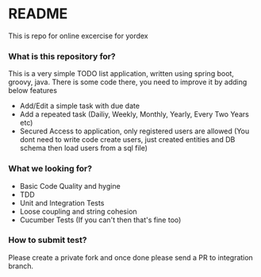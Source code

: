 # README #

This is repo for online excercise for yordex

### What is this repository for? ###
This is a very simple TODO list application, written using spring boot, groovy, java. There is some code there, you need to improve it by adding below features

* Add/Edit a simple task with due date
* Add a repeated task (Dailiy, Weekly, Monthly, Yearly, Every Two Years etc)
* Secured Access to application, only registered users are allowed (You dont need to write code create users, just created entities and DB schema then load users from a sql file)

### What we looking for? ###

* Basic Code Quality and hygine
* TDD
* Unit and Integration Tests
* Loose coupling and string cohesion
* Cucumber Tests (If you can't then that's fine too)

### How to submit test? ###
Please create a private fork and once done please send a PR to integration branch.